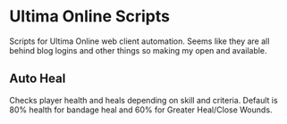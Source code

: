 # Ultima Online Scripts
Scripts for Ultima Online web client automation. Seems like they are all behind blog logins and other things so making my open and available.

## Auto Heal
Checks player health and heals depending on skill and criteria. Default is 80% health for bandage heal and 60% for Greater Heal/Close Wounds.
